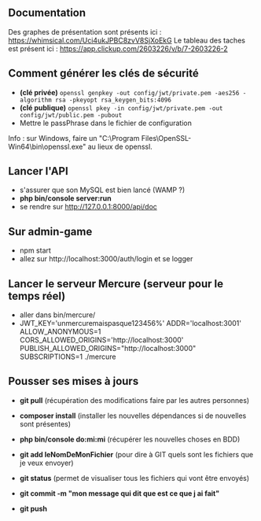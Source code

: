 ## Documentation
Des graphes de présentation sont présents ici : https://whimsical.com/Uci4ukJPBC8zvV8SjXoEkG
Le tableau des taches est présent ici : https://app.clickup.com/2603226/v/b/7-2603226-2

## Comment générer les clés de sécurité
- **(clé privée)** `openssl genpkey -out config/jwt/private.pem -aes256 -algorithm rsa -pkeyopt rsa_keygen_bits:4096`
- **(clé publique)** `openssl pkey -in config/jwt/private.pem -out config/jwt/public.pem -pubout`
- Mettre le passPhrase dans le fichier de configuration

Info : sur Windows, faire un "C:\Program Files\OpenSSL-Win64\bin\openssl.exe" au lieux de openssl.


## Lancer l'API
- s'assurer que son MySQL est bien lancé (WAMP ?)
- **php bin/console server:run**
- se rendre sur http://127.0.0.1:8000/api/doc

## Sur admin-game
- npm start 
- allez sur http://localhost:3000/auth/login et se logger

## Lancer le serveur Mercure (serveur pour le temps réel)
- aller dans bin/mercure/
- JWT_KEY='unmercuremaispasque123456%' ADDR='localhost:3001' ALLOW_ANONYMOUS=1 CORS_ALLOWED_ORIGINS='http://localhost:3000' PUBLISH_ALLOWED_ORIGINS="http://localhost:3000" SUBSCRIPTIONS=1 ./mercure


## Pousser ses mises à jours
- **git pull** (récupération des modifications faire par les autres personnes)
- **composer install** (installer les nouvelles dépendances si de nouvelles sont présentes)
- **php bin/console do:mi:mi** (récupérer les nouvelles choses en BDD)

- **git add leNomDeMonFichier** (pour dire à GIT quels sont les fichiers que je veux envoyer)
- **git status** (permet de visualiser tous les fichiers qui vont être envoyés)
- **git commit -m "mon message qui dit que est ce que j ai fait"**
- **git push**
